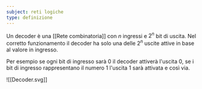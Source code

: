 ```yaml
---
subject: reti logiche
type: definizione
---
```

Un decoder è una [[Rete combinatoria]] con $n$ ingressi e $2^n$ bit di uscita.
Nel corretto funzionamento il decoder ha solo una delle $2^n$ uscite attive in base al valore in ingresso.

Per esempio se ogni bit di ingresso sarà 0 il decoder attiverà l'uscita 0, se i bit di ingresso rappresentano il numero 1 l'uscita 1 sarà attivata e così via.

![[Decoder.svg]]